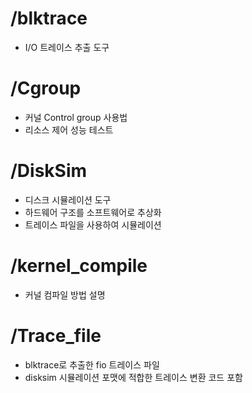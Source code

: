 /blktrace
====================
* I/O 트레이스 추출 도구

/Cgroup
====================
* 커널 Control group 사용법
* 리소스 제어 성능 테스트 

/DiskSim
====================
* 디스크 시뮬레이션 도구
* 하드웨어 구조를 소프트웨어로 추상화
* 트레이스 파일을 사용하여 시뮬레이션 

/kernel_compile
====================
* 커널 컴파일 방법 설명 

/Trace_file
====================
* blktrace로 추출한 fio 트레이스 파일 
* disksim 시뮬레이션 포맷에 적합한 트레이스 변환 코드 포함
